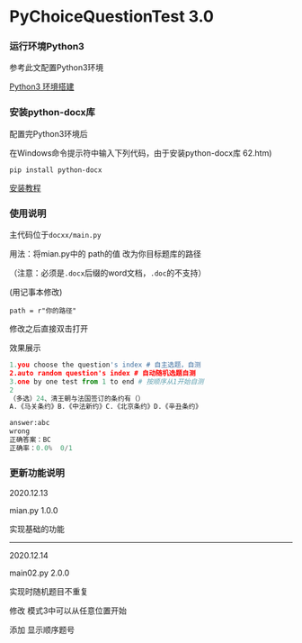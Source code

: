 # PyChoiceQuestionTest 3.0
### 运行环境Python3
参考此文配置Python3环境

[Python3 环境搭建](https://www.runoob.com/python3/python3-install.html)
### 安装python-docx库
配置完Python3环境后

在Windows命令提示符中输入下列代码，由于安装python-docx库
62.htm)

`pip install python-docx`

[安装教程](https://www.jb51.net/article/1738)

### 使用说明
主代码位于`docxx/main.py`

用法：将mian.py中的 path的值 改为你目标题库的路径

（注意：必须是`.docx`后缀的word文档，`.doc`的不支持）

(用记事本修改)

`path = r"你的路径"`

修改之后直接双击打开

效果展示
``` python
1.you choose the question's index # 自主选题，自测
2.auto random question's index # 自动随机选题自测
3.one by one test from 1 to end # 按顺序从1开始自测
2
（多选）24、清王朝与法国签订的条约有（）
A.《马关条约》B.《中法新约》C.《北京条约》D.《辛丑条约》

answer:abc
wrong
正确答案：BC
正确率：0.0%  0/1
```

### 更新功能说明
2020.12.13

mian.py 1.0.0

实现基础的功能

--------------------------

2020.12.14

main02.py 2.0.0

实现时随机题目不重复

修改 模式3中可以从任意位置开始

添加 显示顺序题号
